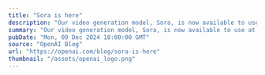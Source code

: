 ```yaml
---
title: "Sora is here"
description: "Our video generation model, Sora, is now available to use at sora.com. Users can generate videos up to 1080p resolution, up to 20 sec long, and in widescreen, vertical or square aspect ratios. You can bring your own assets to extend, remix, and blend, or generate entirely new content from text."
summary: "Our video generation model, Sora, is now available to use at sora.com. Users can generate videos up to 1080p resolution, up to 20 sec long, and in widescreen, vertical or square aspect ratios. You can bring your own assets to extend, remix, and blend, or generate entirely new content from text."
pubDate: "Mon, 09 Dec 2024 10:00:00 GMT"
source: "OpenAI Blog"
url: "https://openai.com/blog/sora-is-here"
thumbnail: "/assets/openai_logo.png"
---
```


